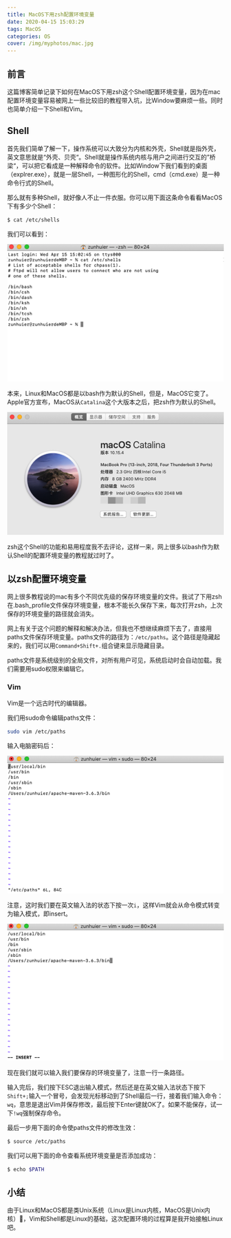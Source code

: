 ```yaml
---
title: MacOS下用zsh配置环境变量
date: 2020-04-15 15:03:29
tags: MacOS
categories: OS
cover: /img/myphotos/mac.jpg
---
```

## 前言

这篇博客简单记录下如何在MacOS下用zsh这个Shell配置环境变量，因为在mac配置环境变量容易被网上一些比较旧的教程带入坑，比Window要麻烦一些。同时也简单介绍一下Shell和Vim。

## Shell

首先我们简单了解一下，操作系统可以大致分为内核和外壳，Shell就是指外壳，英文意思就是“外壳、贝壳“。Shell就是操作系统内核与用户之间进行交互的”桥梁“，可以把它看成是一种解释命令的软件。比如Window下我们看到的桌面（explrer.exe），就是一层Shell，一种图形化的Shell，cmd（cmd.exe）是一种命令行式的Shell。

那么就有多种Shell，就好像人不止一件衣服。你可以用下面这条命令看看MacOS下有多少个Shell：

``` bash
$ cat /etc/shells
```

我们可以看到：

![mac下的Shell](/img/myphotos/shell.png)

本来，Linux和MacOS都是以bash作为默认的Shell，但是，MacOS它变了。Apple官方宣布，MacOS从`Catalina`这个大版本之后，把zsh作为默认的Shell。

![Catalina](/img/myphotos/catalina.png)

zsh这个Shell的功能和易用程度我不去评论，这样一来，网上很多以bash作为默认Shell的配置环境变量的教程就过时了。

## 以zsh配置环境变量

网上很多教程说的mac有多个不同优先级的保存环境变量的文件。我试了下用zsh在.bash_profile文件保存环境变量，根本不能长久保存下来，每次打开zsh，上次保存的环境变量的路径就会消失。

网上有关于这个问题的解释和解决办法，但我也不想继续麻烦下去了，直接用paths文件保存环境变量。paths文件的路径为：`/etc/paths`。这个路径是隐藏起来的，我们可以用`Command+Shift+.`组合键来显示隐藏目录。

paths文件是系统级别的全局文件，对所有用户可见，系统启动时会自动加载。我们需要用sudo权限来编辑它。

### Vim

Vim是一个远古时代的编辑器。

我们用sudo命令编辑paths文件：

``` bash
sudo vim /etc/paths
```

输入电脑密码后：

![vim](/img/myphotos/vim.png)

注意，这时我们要在英文输入法的状态下按一次`i`，这样Vim就会从命令模式转变为输入模式，即insert。

![insert](/img/myphotos/vim_insert.png)

现在我们就可以输入我们要保存的环境变量了，注意一行一条路径。

输入完后，我们按下ESC退出输入模式，然后还是在英文输入法状态下按下`Shift+;`输入一个冒号，会发现光标移动到了Shell最后一行，接着我们输入命令：`wq`，意思是退出Vim并保存修改，最后按下Enter键就OK了。如果不能保存，试一下`!wq`强制保存命令。

最后一步用下面的命令使paths文件的修改生效：

``` bash
$ source /etc/paths
```

我们可以用下面的命令查看系统环境变量是否添加成功：

``` bash
$ echo $PATH
```

## 小结

由于Linux和MacOS都是类Unix系统（Linux是Linux内核，MacOS是Unix内核），Vim和Shell都是Linux的基础，这次配置环境的过程算是我开始接触Linux吧。